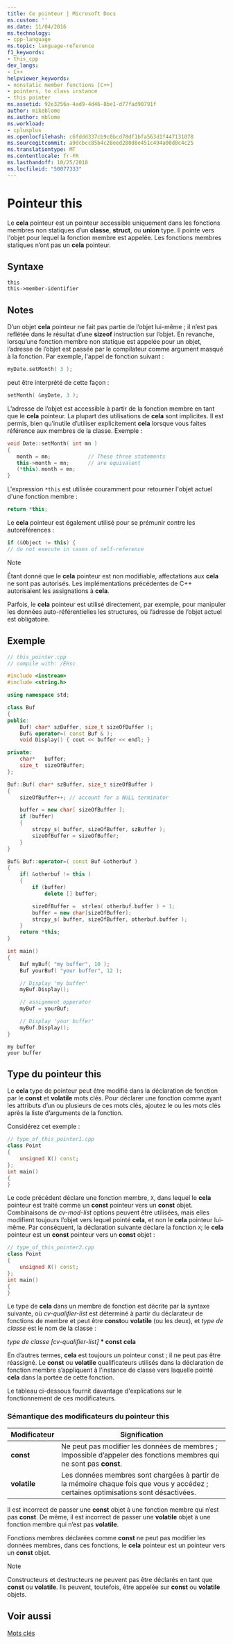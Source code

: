 ```yaml
---
title: Ce pointeur | Microsoft Docs
ms.custom: ''
ms.date: 11/04/2016
ms.technology:
- cpp-language
ms.topic: language-reference
f1_keywords:
- this_cpp
dev_langs:
- C++
helpviewer_keywords:
- nonstatic member functions [C++]
- pointers, to class instance
- this pointer
ms.assetid: 92e3256a-4ad9-4d46-8be1-d77fad90791f
author: mikeblome
ms.author: mblome
ms.workload:
- cplusplus
ms.openlocfilehash: c6fddd337cb9c0bcd78df1bfa563d1f447131078
ms.sourcegitcommit: a9dcbcc85b4c28eed280d8e451c494a00d8c4c25
ms.translationtype: MT
ms.contentlocale: fr-FR
ms.lasthandoff: 10/25/2018
ms.locfileid: "50077333"
---
```

# <a name="this-pointer"></a>Pointeur this

Le **cela** pointeur est un pointeur accessible uniquement dans les fonctions membres non statiques d’un **classe**, **struct**, ou **union** type. Il pointe vers l'objet pour lequel la fonction membre est appelée. Les fonctions membres statiques n’ont pas un **cela** pointeur.

## <a name="syntax"></a>Syntaxe

```
this 
this->member-identifier
```

## <a name="remarks"></a>Notes

D’un objet **cela** pointeur ne fait pas partie de l’objet lui-même ; il n’est pas reflétée dans le résultat d’une **sizeof** instruction sur l’objet. En revanche, lorsqu’une fonction membre non statique est appelée pour un objet, l’adresse de l’objet est passée par le compilateur comme argument masqué à la fonction. Par exemple, l'appel de fonction suivant :

```cpp
myDate.setMonth( 3 );
```

peut être interprété de cette façon :

```cpp
setMonth( &myDate, 3 );
```

L’adresse de l’objet est accessible à partir de la fonction membre en tant que le **cela** pointeur. La plupart des utilisations de **cela** sont implicites. Il est permis, bien qu’inutile d’utiliser explicitement **cela** lorsque vous faites référence aux membres de la classe. Exemple :

```cpp
void Date::setMonth( int mn )
{
   month = mn;            // These three statements
   this->month = mn;      // are equivalent
   (*this).month = mn;
}
```

L'expression `*this` est utilisée couramment pour retourner l'objet actuel d'une fonction membre :

```cpp
return *this;
```

Le **cela** pointeur est également utilisé pour se prémunir contre les autoréférences :

```cpp
if (&Object != this) {
// do not execute in cases of self-reference
```

> [!NOTE]
>  Étant donné que le **cela** pointeur est non modifiable, affectations aux **cela** ne sont pas autorisés. Les implémentations précédentes de C++ autorisaient les assignations à **cela**.

Parfois, le **cela** pointeur est utilisé directement, par exemple, pour manipuler les données auto-référentielles les structures, où l’adresse de l’objet actuel est obligatoire.

## <a name="example"></a>Exemple

```cpp
// this_pointer.cpp
// compile with: /EHsc

#include <iostream>
#include <string.h>

using namespace std;

class Buf
{
public:
    Buf( char* szBuffer, size_t sizeOfBuffer );
    Buf& operator=( const Buf & );
    void Display() { cout << buffer << endl; }

private:
    char*   buffer;
    size_t  sizeOfBuffer;
};

Buf::Buf( char* szBuffer, size_t sizeOfBuffer )
{
    sizeOfBuffer++; // account for a NULL terminator

    buffer = new char[ sizeOfBuffer ];
    if (buffer)
    {
        strcpy_s( buffer, sizeOfBuffer, szBuffer );
        sizeOfBuffer = sizeOfBuffer;
    }
}

Buf& Buf::operator=( const Buf &otherbuf )
{
    if( &otherbuf != this )
    {
        if (buffer)
            delete [] buffer;

        sizeOfBuffer =  strlen( otherbuf.buffer ) + 1;
        buffer = new char[sizeOfBuffer];
        strcpy_s( buffer, sizeOfBuffer, otherbuf.buffer );
    }
    return *this;
}

int main()
{
    Buf myBuf( "my buffer", 10 );
    Buf yourBuf( "your buffer", 12 );

    // Display 'my buffer'
    myBuf.Display();

    // assignment opperator
    myBuf = yourBuf;

    // Display 'your buffer'
    myBuf.Display();
}
```

```Output
my buffer
your buffer
```

## <a name="type-of-the-this-pointer"></a>Type du pointeur this

Le **cela** type de pointeur peut être modifié dans la déclaration de fonction par le **const** et **volatile** mots clés. Pour déclarer une fonction comme ayant les attributs d’un ou plusieurs de ces mots clés, ajoutez le ou les mots clés après la liste d’arguments de la fonction.

Considérez cet exemple :

```cpp
// type_of_this_pointer1.cpp
class Point
{
    unsigned X() const;
};
int main()
{
}
```

Le code précédent déclare une fonction membre, `X`, dans lequel le **cela** pointeur est traité comme un **const** pointeur vers un **const** objet. Combinaisons de *cv-mod-list* options peuvent être utilisées, mais elles modifient toujours l’objet vers lequel pointé **cela**, et non le **cela** pointeur lui-même. Par conséquent, la déclaration suivante déclare la fonction `X`; le **cela** pointeur est un **const** pointeur vers un **const** objet :

```cpp
// type_of_this_pointer2.cpp
class Point
{
    unsigned X() const;
};
int main()
{
}
```

Le type de **cela** dans un membre de fonction est décrite par la syntaxe suivante, où *cv-qualifier-list* est déterminé à partir du déclarateur de fonctions de membre et peut être **const**ou **volatile** (ou les deux), et *type de classe* est le nom de la classe :

*type de classe [cv-qualifier-list]* **&#42; const cela**

En d’autres termes, **cela** est toujours un pointeur const ; il ne peut pas être réassigné.  Le **const** ou **volatile** qualificateurs utilisés dans la déclaration de fonction membre s’appliquent à l’instance de classe vers laquelle pointé **cela** dans la portée de cette fonction.

Le tableau ci-dessous fournit davantage d'explications sur le fonctionnement de ces modificateurs.

### <a name="semantics-of-this-modifiers"></a>Sémantique des modificateurs du pointeur this

|Modificateur|Signification|
|--------------|-------------|
|**const**|Ne peut pas modifier les données de membres ; Impossible d’appeler des fonctions membres qui ne sont pas **const**.|
|**volatile**|Les données membres sont chargées à partir de la mémoire chaque fois que vous y accédez ; certaines optimisations sont désactivées.|

Il est incorrect de passer une **const** objet à une fonction membre qui n’est pas **const**. De même, il est incorrect de passer une **volatile** objet à une fonction membre qui n’est pas **volatile**.

Fonctions membres déclarées comme **const** ne peut pas modifier les données membres, dans ces fonctions, le **cela** pointeur est un pointeur vers un **const** objet.

> [!NOTE]
>  Constructeurs et destructeurs ne peuvent pas être déclarés en tant que **const** ou **volatile**. Ils peuvent, toutefois, être appelée sur **const** ou **volatile** objets.

## <a name="see-also"></a>Voir aussi

[Mots clés](../cpp/keywords-cpp.md)